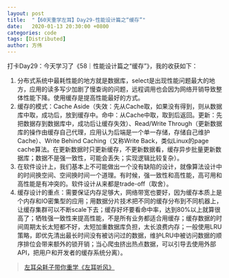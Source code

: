 ```yaml
---
layout: post
title:  "【60天重学左耳】Day29-性能设计篇之“缓存”"
date:   2020-01-13 20:30:00 +0800
categories: code
tags: [Distributed]
author: 方伟
---
```


打卡Day29：今天学习了《58｜性能设计篇之“缓存”》，我的收获如下：

1. 分布式系统中最耗性能的地方就是数据库，select是出现性能问题最大的地方，应用的读多写少加剧了慢查询的问题，远程调用也会因为网络开销导致整体性能下降。使用缓存是提高性能最好的方式。
2. 缓存的模式：Cache Aside（失效：先从Cache取，如果没有得到，则从数据库中取，成功后，放到缓存中。命中：从Cache中取，取到后返回。更新：先把数据存到数据库中，成功后让缓存失效）、Read/Write Through（更新数据库的操作由缓存自己代理，应用认为后端是一个单一存储，存储自己维护Cache）、Write Behind Caching（又称Write Back，类似Linux的page cache算法。在更新数据时只更新缓存，不更新数据看，缓存异步批量更新数据库；数据不是强一致性，可能会丢失；实现逻辑比较复杂）。
3. 在软件设计上，我们基本上不可能做出一个没有缺陷的设计，就像算法设计中的时间换空间、空间换时间一个道理。有时候，强一致性和高性能，高可用和高性能是有冲突的。软件设计从来都是trade-off（取舍）。
4. 缓存设计的重点：需要保证内存足够大，网络带宽也要好，因为缓存本质上是个内存和IO密集型的应用；用数据分片技术把不同的缓存分布到不同机器上，让缓存集群可以不断scale下去；缓存好坏要看命中率，达到80%以上就算很高了；牺牲强一致性来提高性能，不是所有业务都适合用缓存；缓存数据的时间周期太长太短都不好，太短加重数据库负担，太长浪费内存；一般使用LRU策略，即优先清出最长时间没有被访问过的数据，维护LRU中被访问数据的顺序排位会带来额外的锁开销；当心爬虫挤出热点数据，可以引导去使用外部API，把用户和开发者的缓存系统分离）。

> [左耳朵耗子带你重学《左耳听风》](https://time.geekbang.org/column/article/177414?utm_term=zeusL3AA0&utm_source=wechat&utm_medium=chongxuedaka)


